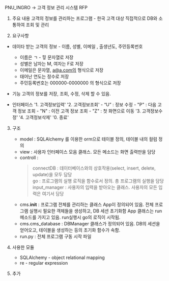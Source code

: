 PNU_INGRO -> 고객 정보 관리 시스템 RFP

1. 주요 내용
고객의 정보를 관리하는 프로그램 - 한국 고객 대상
직접적으로 DB와 소통하여 조회 및 관리


2. 요구사항
- 데이타
    받는 고객의 정보 - 이름, 성별, 이메일 , 출생년도, 주민등록번호
    * 이름은 ㄱ - 힣 문자열로 저장
    * 성별은 남자는 M, 여자는 F로 저장
    * 이메일은 문자열, a@a.com의 형식으로 저장
    * 태어난 연도는 정수로 저장
    * 주민등록번호는 000000-0000000 의 형식으로 저장

- 기능
    고객의 정보를 저장, 조회, 수정, 삭제 할 수 있음.

- 인터페이스
    '1. 고객정보입력'
    '2. 고객정보조회'
        - “U” : 정보 수정
        - "P" : 다음 고객 정보 조회
        - "N" : 이전 고객 정보 조회
        - "Z" : 첫 화면으로 이동
    '3. 고객정보수정'
    '4. 고객정보삭제'
    '0. 종료'


3. 구조
    * model : SQLAlchemy 를 이용한 orm으로 테이블 정의, 테이블 내의 컬럼 정의
    * view : 사용자 인터페이스 모음 클래스. 모든 메소드는 화면 출력만을 담당
    * controll : 
        > connectDB     : 데이터베이스와의 상호작용(select, insert, delete, update)을 모두 담당  
        > go            : 프로그램의 실행 로직을 함수로서 정의. 총 프로그램의 실행을 담당  
        > input_manager : 사용자의 입력을 받아오는 클래스. 사용자의 모든 입력은 여기서 담당  
    * cms.__init__ : 
            프로그램 전체를 관리하는 클래스 App이 정의되어 있음.
            전체 프로그램 실행시 필요한 객체들을 생성하고, DB 세션 초기화함
            App 클래스는 run 메소드를 가지고 있음. run실행시 go의 로직이 시작됨.
    * cms.cms_database : 
            DBManager 클래스가 정의되어 있음.
            DB의 세션을 얻어오고, 테이블을 생성하는 등의 초기화 함수가 속함.
    * run.py :
            전체 프로그램 구동 시작 파일


4. 사용한 모듈
    * SQLAlchemy - object relational mapping
    * re - regular expression


5. 추가
